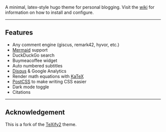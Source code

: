 A minimal, latex-style hugo theme for personal blogging.
Visit the [wiki](https://github.com/michaelneuper/hugo-texify3/wiki) for information on how to install and configure.

---

## Features

- Any comment engine (giscus, remark42, hyvor, etc.)
- [Mermaid](https://mermaid.js.org) support
- DuckDuckGo search
- Buymeacoffee widget
- Auto numbered subtitles
- [Disqus](https://disqus.com/) & Google Analytics
- Render math equations with [KaTeX](https://katex.org/)
- [PostCSS](https://postcss.org/) to make writing CSS easier
- Dark mode toggle
- Citations

---

## Acknowledgement

This is a fork of the [TeXify2](https://github.com/weastur/hugo-texify2) theme.
